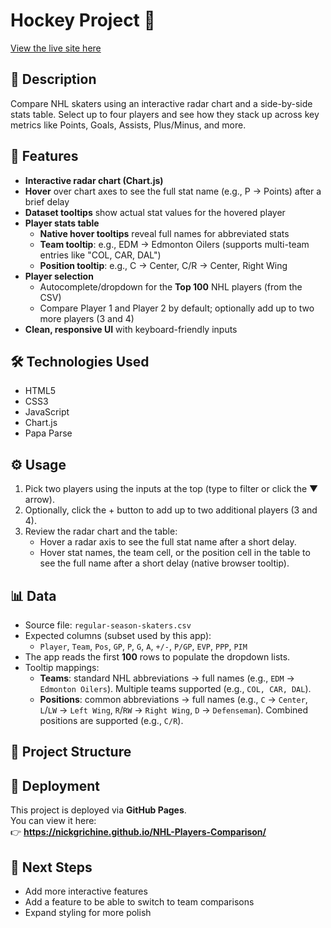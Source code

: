 # Hockey Project 🏒

[View the live site here](https://nickgrichine.github.io/NHL-Players-Comparison/)

## 📖 Description
Compare NHL skaters using an interactive radar chart and a side-by-side stats table. Select up to four players and see how they stack up across key metrics like Points, Goals, Assists, Plus/Minus, and more.

## 🚀 Features
 - **Interactive radar chart (Chart.js)**
  - **Hover** over chart axes to see the full stat name (e.g., P → Points) after a brief delay
  - **Dataset tooltips** show actual stat values for the hovered player
- **Player stats table**
  - **Native hover tooltips** reveal full names for abbreviated stats
  - **Team tooltip**: e.g., EDM → Edmonton Oilers (supports multi-team entries like "COL, CAR, DAL")
  - **Position tooltip**: e.g., C → Center, C/R → Center, Right Wing
- **Player selection**
  - Autocomplete/dropdown for the **Top 100** NHL players (from the CSV)
  - Compare Player 1 and Player 2 by default; optionally add up to two more players (3 and 4)
- **Clean, responsive UI** with keyboard-friendly inputs

## 🛠️ Technologies Used
- HTML5  
- CSS3  
- JavaScript  
- Chart.js
- Papa Parse

## ⚙️ Usage
1. Pick two players using the inputs at the top (type to filter or click the ▼ arrow).
2. Optionally, click the + button to add up to two additional players (3 and 4).
3. Review the radar chart and the table:
   - Hover a radar axis to see the full stat name after a short delay.
   - Hover stat names, the team cell, or the position cell in the table to see the full name after a short delay (native browser tooltip).
  
## 📊 Data

- Source file: `regular-season-skaters.csv`
- Expected columns (subset used by this app):
  - `Player`, `Team`, `Pos`, `GP`, `P`, `G`, `A`, `+/-`, `P/GP`, `EVP`, `PPP`, `PIM`
- The app reads the first **100** rows to populate the dropdown lists.
- Tooltip mappings:
  - **Teams**: standard NHL abbreviations → full names (e.g., `EDM` → `Edmonton Oilers`). Multiple teams supported (e.g., `COL, CAR, DAL`).
  - **Positions**: common abbreviations → full names (e.g., `C` → `Center`, `L`/`LW` → `Left Wing`, `R`/`RW` → `Right Wing`, `D` → `Defenseman`). Combined positions are supported (e.g., `C/R`).

## 📂 Project Structure

## 🔗 Deployment
This project is deployed via **GitHub Pages**.  
You can view it here:  
👉 **https://nickgrichine.github.io/NHL-Players-Comparison/**

## 📌 Next Steps
- Add more interactive features
- Add a feature to be able to switch to team comparisons
- Expand styling for more polish
